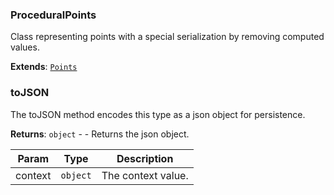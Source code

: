 <a name="ProceduralPoints"></a>

### ProceduralPoints 
Class representing points with a special serialization by removing computed values.


**Extends**: <code>[Points](api/SceneTree/Geometry/Points.md)</code>  
<a name="ProceduralPoints+toJSON"></a>

### toJSON
The toJSON method encodes this type as a json object for persistence.


**Returns**: <code>object</code> - - Returns the json object.  

| Param | Type | Description |
| --- | --- | --- |
| context | <code>object</code> | The context value. |

